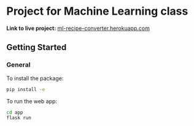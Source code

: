# Project for Machine Learning class
**Link to live project:** [ml-recipe-converter.herokuapp.com](https://ml-recipe-converter.herokuapp.com/)

## Getting Started

### General

To install the package:

```bash
pip install -e
```

To run the web app:

```bash
cd app
flask run
```
